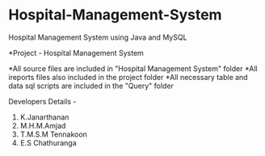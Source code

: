 # Hospital-Management-System
Hospital Management System using Java and MySQL


*Project - Hospital Management System

*All source files are included in "Hospital Management System" folder
*All ireports files also included in the project folder
*All necessary table and data sql scripts are included in the "Query" folder

Developers Details -

1. K.Janarthanan 
2. M.H.M.Amjad 
3. T.M.S.M Tennakoon 
4. E.S Chathuranga 
